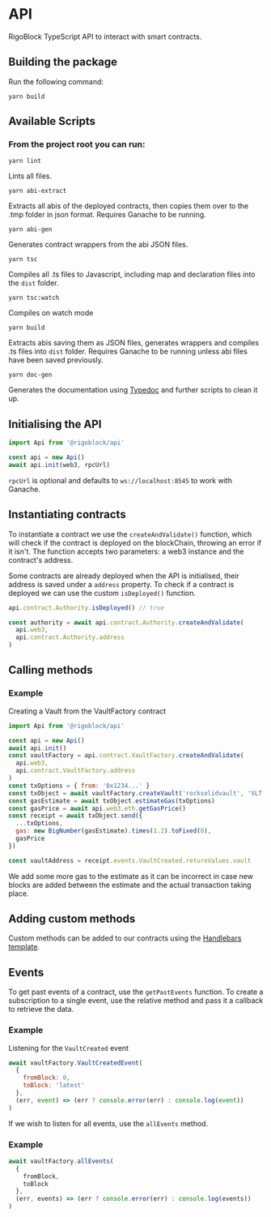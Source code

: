 # API

RigoBlock TypeScript API to interact with smart contracts.

## Building the package

Run the following command:
```
yarn build
```

## Available Scripts

### From the project root you can run:
```
yarn lint
```
Lints all files.
```
yarn abi-extract
```
Extracts all abis of the deployed contracts, then copies them over to the .tmp folder in json format. Requires Ganache to be running.
```
yarn abi-gen
```
Generates contract wrappers from the abi JSON files.
```
yarn tsc
```
Compiles all .ts files to Javascript, including map and declaration files into the `dist` folder.
```
yarn tsc:watch
```
Compiles on watch mode
```
yarn build
```
Extracts abis saving them as JSON files, generates wrappers and compiles .ts files into `dist` folder. Requires Ganache to be running unless abi files have been saved previously.
```
yarn doc-gen
```
Generates the documentation using [Typedoc](http://typedoc.org/) and further scripts to clean it up.

## Initialising the API

```javascript
import Api from '@rigoblock/api'

const api = new Api()
await api.init(web3, rpcUrl)
```
`rpcUrl` is optional and defaults to `ws://localhost:8545` to work with Ganache.

## Instantiating contracts

To instantiate a contract we use the `createAndValidate()` function, which will check if the contract is deployed on the blockChain, throwing an error if it isn't. The function accepts two parameters: a web3 instance and the contract's address.

Some contracts are already deployed when the API is initialised, their address is saved under a `address` property. To check if a contract is deployed we can use the custom `isDeployed()` function.

```javascript
api.contract.Authority.isDeployed() // true

const authority = await api.contract.Authority.createAndValidate(
  api.web3,
  api.contract.Authority.address
)
```

## Calling methods

### Example
Creating a Vault from the VaultFactory contract

```javascript
import Api from '@rigoblock/api'

const api = new Api()
await api.init()
const vaultFactory = api.contract.VaultFactory.createAndValidate(
  api.web3,
  api.contract.VaultFactory.address
)
const txOptions = { from: '0x1234...' }
const txObject = await vaultFactory.createVault('rocksolidvault', 'VLT')
const gasEstimate = await txObject.estimateGas(txOptions)
const gasPrice = await api.web3.eth.getGasPrice()
const receipt = await txObject.send({
  ...txOptions,
  gas: new BigNumber(gasEstimate).times(1.2).toFixed(0),
  gasPrice
})

const vaultAddress = receipt.events.VaultCreated.returnValues.vault
```
We add some more gas to the estimate as it can be incorrect in case new blocks are added between the estimate and the actual transaction taking place.

## Adding custom methods

Custom methods can be added to our contracts using the [Handlebars template](template.handlebars).

## Events

To get past events of a contract, use the `getPastEvents` function. To create a subscription to a single event, use the relative method and pass it a callback to retrieve the data.

### Example

Listening for the `VaultCreated` event

```javascript
await vaultFactory.VaultCreatedEvent(
  {
    fromBlock: 0,
    toBlock: 'latest'
  },
  (err, event) => (err ? console.error(err) : console.log(event))
)
```

If we wish to listen for all events, use the `allEvents` method.

### Example
```javascript
await vaultFactory.allEvents(
  {
    fromBlock,
    toBlock
  },
  (err, events) => (err ? console.error(err) : console.log(events))
)
```
